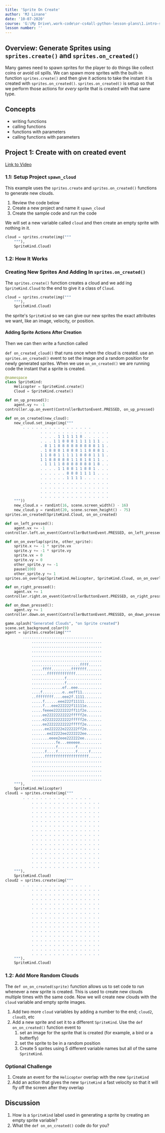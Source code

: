 ```yaml
---
title: 'Sprite On Create'
author: 'MJ Linane'
date: '10-07-2020'
course: 'G:\My Drive\.work-code\or-cs4all-python-lesson-plans\1.intro-sprite-game'
lesson number: ''
---
```


## Overview: Generate Sprites using `sprites.create()` and `sprites.on_created()`

Many games need to spawn sprites for the player to do things like collect coins or avoid oil spills. We can spawn more sprites with the built-in function `sprites.create()` and then give it actions to take the instant it is created with `sprites.on_created()`. `sprites.on_created()` is setup so that we perform those actions for *every* sprite that is created with that same type.

## Concepts

- writing functions
- calling functions
- functions with parameters
- calling functions with parameters

## Project 1: Create with on created event

[Link to Video](https://youtu.be/XR8DmTOdgNc)

### 1.1: Setup Project `spawn_cloud`

This example uses the `sprites.create` and `sprites.on_created()` functions to generate new clouds.

1. Review the code below
2. Create a new project and name it `spawn_cloud`
3. Create the sample code and run the code

We will set a new variable called `cloud` and then create an empty sprite with nothing in it.

```python
cloud = sprites.create(img("""
    """),
    SpriteKind.Cloud)
```

### 1.2: How It Works

### Creating New Sprites And Adding In `sprites.on_created()`

The `sprites.create()` function creates a cloud and we add ing `SpriteKind.Cloud` to the end to give it a class of `Cloud`.

```python
cloud = sprites.create(img("""
    """),
    SpriteKind.Cloud)
```

 the sprite's `SpriteKind` so we can give our new sprites the exact attributes we want, like an image, velocity, or position.

#### Adding Sprite Actions After Creation

Then we can then write a function called

`def on_created_cloud()` that runs once when the cloud is created.   use an `sprites.on_created()` event to set the image and a random position for newly generated sprites. When we use `on_on_created()` we are running code the instant that a sprite is created.



```python
@namespace
class SpriteKind:
    Helicopter = SpriteKind.create()
    Cloud = SpriteKind.create()

def on_up_pressed():
    agent.vy += -1
controller.up.on_event(ControllerButtonEvent.PRESSED, on_up_pressed)

def on_on_created(new_cloud):
    new_cloud.set_image(img("""
        . . . . . . . . . . . . . . . .
                . . . . . . . . . . . . . . . .
                . . . . 1 1 1 1 1 8 . . . . . .
                . . . 1 1 8 8 8 1 1 1 1 1 1 . .
                . 8 1 1 8 8 8 8 8 8 8 8 8 1 1 .
                . 1 8 8 8 1 8 8 8 1 1 8 8 8 1 .
                1 1 8 8 1 1 1 1 1 8 8 8 1 1 1 .
                1 1 8 8 8 8 8 1 1 8 1 8 1 1 . .
                . 1 1 1 1 8 8 8 8 8 8 8 1 8 . .
                . . . . 1 1 8 8 1 1 8 8 1 . . .
                . . . . . . 8 8 8 1 1 1 1 . . .
                . . . . . . 1 1 1 1 . . . . . .
                . . . . . . . . . . . . . . . .
                . . . . . . . . . . . . . . . .
                . . . . . . . . . . . . . . . .
                . . . . . . . . . . . . . . . .
    """))
    new_cloud.x = randint(16, scene.screen_width() - 16)
    new_cloud.y = randint(20, scene.screen_height() - 75)
sprites.on_created(SpriteKind.Cloud, on_on_created)

def on_left_pressed():
    agent.vx += -1
controller.left.on_event(ControllerButtonEvent.PRESSED, on_left_pressed)

def on_on_overlap(sprite, other_sprite):
    sprite.x += -1 * sprite.vx
    sprite.y += -1 * sprite.vy
    sprite.vx = 0
    sprite.vy = 0
    other_sprite.y += -1
    pause(100)
    other_sprite.y += 1
sprites.on_overlap(SpriteKind.Helicopter, SpriteKind.Cloud, on_on_overlap)

def on_right_pressed():
    agent.vx += 1
controller.right.on_event(ControllerButtonEvent.PRESSED, on_right_pressed)

def on_down_pressed():
    agent.vy += 1
controller.down.on_event(ControllerButtonEvent.PRESSED, on_down_pressed)

game.splash("Generated Clouds", "on Sprite created")
scene.set_background_color(9)
agent = sprites.create(img("""
        ................................
            ................................
            ................................
            ................................
            ................................
            ................................
            ......................ffff......
            .....ffff.........fffffff.......
            .......fffffffffffff............
            ...............f................
            ...............f................
            ..............ef..eee...........
            ....f.........e..eeff11.........
            ..ffffffff....eee2f.1111........
            .....f......eee222f11111........
            .....f...eee222222f11111e.......
            .....feeee22222222ff11f2e.......
            .....ee22222222222fffff2e.......
            .....e222222222222fffff2e.......
            .....ee22222222222fffff2e.......
            ......ee222222e222222ff2e.......
            .......ee22222ee2222222ee.......
            ........eeee2eee222222ee........
            ...........fe...eeeeee..........
            ...........f........f...........
            ......f....f........f.....f.....
            ......ffffffffffffffffffff......
            ................................
            ................................
            ................................
            ................................
            ................................
    """),
    SpriteKind.Helicopter)
cloud1 = sprites.create(img("""
        . . . . . . . . . . . . . . . .
            . . . . . . . . . . . . . . . .
            . . . . . . . . . . . . . . . .
            . . . . . . . . . . . . . . . .
            . . . . . . . . . . . . . . . .
            . . . . . . . . . . . . . . . .
            . . . . . . . . . . . . . . . .
            . . . . . . . . . . . . . . . .
            . . . . . . . . . . . . . . . .
            . . . . . . . . . . . . . . . .
            . . . . . . . . . . . . . . . .
            . . . . . . . . . . . . . . . .
            . . . . . . . . . . . . . . . .
            . . . . . . . . . . . . . . . .
            . . . . . . . . . . . . . . . .
            . . . . . . . . . . . . . . . .
    """),
    SpriteKind.Cloud)
cloud2 = sprites.create(img("""
        . . . . . . . . . . . . . . . .
            . . . . . . . . . . . . . . . .
            . . . . . . . . . . . . . . . .
            . . . . . . . . . . . . . . . .
            . . . . . . . . . . . . . . . .
            . . . . . . . . . . . . . . . .
            . . . . . . . . . . . . . . . .
            . . . . . . . . . . . . . . . .
            . . . . . . . . . . . . . . . .
            . . . . . . . . . . . . . . . .
            . . . . . . . . . . . . . . . .
            . . . . . . . . . . . . . . . .
            . . . . . . . . . . . . . . . .
            . . . . . . . . . . . . . . . .
            . . . . . . . . . . . . . . . .
            . . . . . . . . . . . . . . . .
    """),
    SpriteKind.Cloud)
```

### 1.2: Add More Random Clouds

The `def on_on_created(sprite)` function allows us to set code to run whenever a new sprite is created. This is used to create new clouds multiple times with the same code. Now we will create new clouds with the `cloud` variable and empty sprite images.

1. Add two more `cloud` variables by adding a number to the end; `cloud2`, `cloud3`, etc
2. Add a new sprite and set it to a different `SpriteKind`. Use the `def on_on_created()` function event to
   1. set an image for the sprite that is created (for example, a bird or a butterfly)
   2. set the sprite to be in a random position
   3. Create 5 sprites using 5 different variable names but all of the same `SpriteKind`.

### Optional Challenge

1. Create an event for the `Helicopter` overlap with the new `SpriteKind`
2. Add an action that gives the new `SpriteKind` a fast velocity so that it will fly off the screen after they overlap

## Discussion

1. How is a `SpriteKind` label used in generating a sprite by creating an empty sprite variable?
2. What the `def on_on_created()` code do for you?
